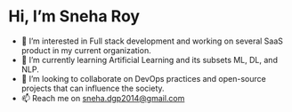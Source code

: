  # Hi, I’m Sneha Roy
- 👀 I’m interested in Full stack development and working on several SaaS product in my current organization. 
- 🌱 I’m currently learning Artificial Learning and its subsets ML, DL, and NLP.
- 💞️ I’m looking to collaborate on DevOps practices and open-source projects that can influence the society.
- 📫 Reach me on sneha.dgp2014@gmail.com

<!---
Sneha27feb/Sneha27feb is a ✨ special ✨ repository because its `README.md` (this file) appears on your GitHub profile.
You can click the Preview link to take a look at your changes.
--->

